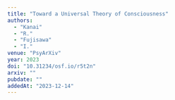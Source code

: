 ```yaml
---
title: "Toward a Universal Theory of Consciousness"
authors:
  - "Kanai"
  - "R."
  - "Fujisawa"
  - "I."
venue: "PsyArXiv"
year: 2023
doi: "10.31234/osf.io/r5t2n"
arxiv: ""
pubdate: ""
addedAt: "2023-12-14"
---
```

